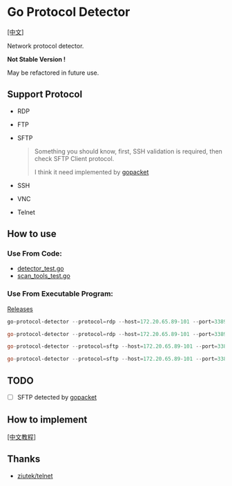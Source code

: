 # Go Protocol Detector

[[中文]](https://github.com/allanpk716/go-protocol-detector/blob/master/ReadMeThings/readme_cn.md)

Network protocol detector. 

**Not Stable Version !** 

May be refactored in future use.

## Support Protocol

* RDP

* FTP

* SFTP

  > Something you should know, first, SSH validation is required, then check SFTP Client protocol.
  >
  > I think it need implemented by [gopacket](https://github.com/google/gopacket)

* SSH

* VNC

* Telnet

## How to use

### Use From Code:

* [detector_test.go](https://github.com/allanpk716/go-protocol-detector/blob/master/pkg/detector_test.go)
* [scan_tools_test.go](https://github.com/allanpk716/go-protocol-detector/blob/master/pkg/scan_tools_test.go)

### Use From Executable Program:

[Releases](https://github.com/allanpk716/go-protocol-detector/releases)

```powershell
go-protocol-detector --protocol=rdp --host=172.20.65.89-101 --port=3389

go-protocol-detector --protocol=rdp --host=172.20.65.89-101 --port=3389,1024-2000

go-protocol-detector --protocol=sftp --host=172.20.65.89-101 --port=3389 --user=root --password=123

go-protocol-detector --protocol=sftp --host=172.20.65.89-101 --port=3389 --password=123 --prikey=/keys/privatekey
```

## TODO

- [ ] SFTP detected by [gopacket](https://github.com/google/gopacket)

## How to implement

[[中文教程]](https://github.com/allanpk716/go-protocol-detector/blob/master/ReadMeThings/readme_cn_tutorial.md)

## Thanks

* [ziutek/telnet](ziutek/telnet)